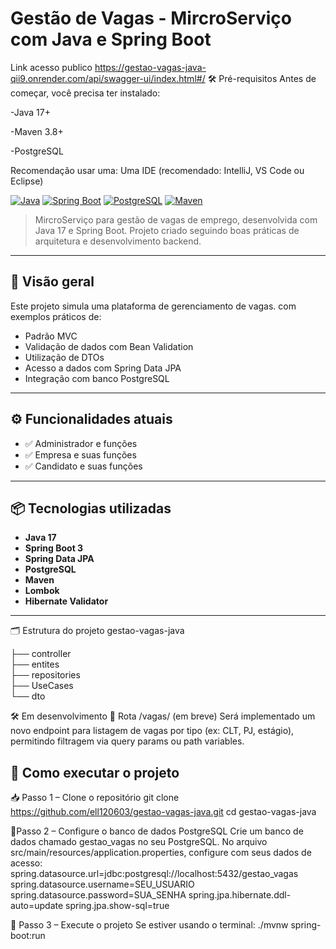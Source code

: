 # Gestão de Vagas - MircroServiço com Java e Spring Boot

Link acesso publico https://gestao-vagas-java-qii9.onrender.com/api/swagger-ui/index.html#/
🛠 Pré-requisitos
Antes de começar, você precisa ter instalado:

-Java 17+

-Maven 3.8+

-PostgreSQL

Recomendação usar uma:
Uma IDE (recomendado: IntelliJ, VS Code ou Eclipse)


[![Java](https://img.shields.io/badge/Java-17-blue?logo=java)](https://www.oracle.com/java/)
[![Spring Boot](https://img.shields.io/badge/Spring%20Boot-3.0-brightgreen?logo=springboot)](https://spring.io/projects/spring-boot)
[![PostgreSQL](https://img.shields.io/badge/PostgreSQL-15-blueviolet?logo=postgresql)](https://www.postgresql.org/)
[![Maven](https://img.shields.io/badge/Maven-3.8-orange?logo=apache-maven)](https://maven.apache.org/)

>  MircroServiço para gestão de vagas de emprego, desenvolvida com Java 17 e Spring Boot. Projeto criado seguindo boas práticas de arquitetura e desenvolvimento backend.

---

## 🧩 Visão geral

Este projeto simula uma plataforma de gerenciamento de vagas. com exemplos práticos de:

- Padrão MVC
- Validação de dados com Bean Validation
- Utilização de DTOs
- Acesso a dados com Spring Data JPA
- Integração com banco PostgreSQL

---

## ⚙️ Funcionalidades atuais

- ✅ Administrador e funções
- ✅ Empresa e suas funções 
- ✅ Candidato e suas funções

---

## 📦 Tecnologias utilizadas

- **Java 17**
- **Spring Boot 3**
- **Spring Data JPA**
- **PostgreSQL**
- **Maven**
- **Lombok**
- **Hibernate Validator**

---



🗂 Estrutura do projeto
gestao-vagas-java

├── controller    
├── entites        
├── repositories     
├── UseCases         
└── dto        


🛠️ Em desenvolvimento
🔄 Rota /vagas/ (em breve)
Será implementado um novo endpoint para listagem de vagas por tipo (ex: CLT, PJ, estágio), permitindo filtragem via query params ou path variables.
## 🚀 Como executar o projeto
📥 Passo 1 – Clone o repositório
git clone https://github.com/ell120603/gestao-vagas-java.git
cd gestao-vagas-java


🧾Passo 2 – Configure o banco de dados PostgreSQL
Crie um banco de dados chamado gestao_vagas no seu PostgreSQL.
No arquivo src/main/resources/application.properties, configure com seus dados de acesso:
spring.datasource.url=jdbc:postgresql://localhost:5432/gestao_vagas
spring.datasource.username=SEU_USUARIO
spring.datasource.password=SUA_SENHA
spring.jpa.hibernate.ddl-auto=update
spring.jpa.show-sql=true



🚀 Passo 3 – Execute o projeto
Se estiver usando o terminal:
./mvnw spring-boot:run

